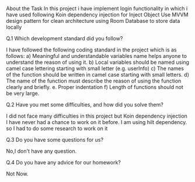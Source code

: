 About the Task
In this project i have implement login functionality in which i have used following 
Koin dependency injection for Inject Object
Use MVVM design pattern for clean architecture 
using Room Database to store data locally



Q.1 Which development standard did you follow?

I have followed the following coding standard in the project which is as follows:
a) Meaningful and understandable variables name helps anyone to understand the reason of using it.
b) Local variables should be named using camel case lettering starting with small letter (e.g. userInfo)
c) The names of the function should be written in camel case starting with small letters.
d) The name of the function must describe the reason of using the function clearly and briefly.
e. Proper indentation
f) Length of functions should not be very large.

Q.2 Have you met some difficulties, and how did you solve them?

I did not face many difficulties in this project but Koin dependency injection I have never had a chance to work on it before. 
I am using hilt dependency. so I had to do some research to work on it

Q.3 Do you have some questions for us?

No,I don't have any question.

Q.4 Do you have any advice for our homework?

 Not Now.
